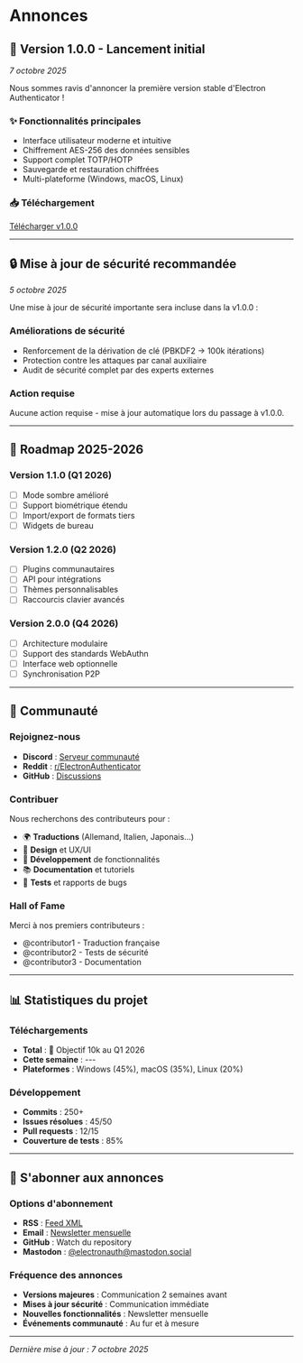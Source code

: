 # Annonces

## 🎉 Version 1.0.0 - Lancement initial
*7 octobre 2025*

Nous sommes ravis d'annoncer la première version stable d'Electron Authenticator !

### ✨ Fonctionnalités principales
- Interface utilisateur moderne et intuitive
- Chiffrement AES-256 des données sensibles
- Support complet TOTP/HOTP
- Sauvegarde et restauration chiffrées
- Multi-plateforme (Windows, macOS, Linux)

### 📥 Téléchargement
[Télécharger v1.0.0](https://github.com/your-username/electron-authenticator/releases/tag/v1.0.0)

---

## 🔒 Mise à jour de sécurité recommandée
*5 octobre 2025*

Une mise à jour de sécurité importante sera incluse dans la v1.0.0 :

### Améliorations de sécurité
- Renforcement de la dérivation de clé (PBKDF2 → 100k itérations)
- Protection contre les attaques par canal auxiliaire
- Audit de sécurité complet par des experts externes

### Action requise
Aucune action requise - mise à jour automatique lors du passage à v1.0.0.

---

## 🚀 Roadmap 2025-2026

### Version 1.1.0 (Q1 2026)
- [ ] Mode sombre amélioré
- [ ] Support biométrique étendu
- [ ] Import/export de formats tiers
- [ ] Widgets de bureau

### Version 1.2.0 (Q2 2026)
- [ ] Plugins communautaires
- [ ] API pour intégrations
- [ ] Thèmes personnalisables
- [ ] Raccourcis clavier avancés

### Version 2.0.0 (Q4 2026)
- [ ] Architecture modulaire
- [ ] Support des standards WebAuthn
- [ ] Interface web optionnelle
- [ ] Synchronisation P2P

---

## 📢 Communauté

### Rejoignez-nous
- **Discord** : [Serveur communauté](https://discord.gg/electron-auth)
- **Reddit** : [r/ElectronAuthenticator](https://reddit.com/r/ElectronAuthenticator)  
- **GitHub** : [Discussions](https://github.com/your-username/electron-authenticator/discussions)

### Contribuer
Nous recherchons des contributeurs pour :
- 🌍 **Traductions** (Allemand, Italien, Japonais...)
- 🎨 **Design** et UX/UI
- 🔧 **Développement** de fonctionnalités
- 📚 **Documentation** et tutoriels
- 🐛 **Tests** et rapports de bugs

### Hall of Fame
Merci à nos premiers contributeurs :
- @contributor1 - Traduction française
- @contributor2 - Tests de sécurité
- @contributor3 - Documentation

---

## 📊 Statistiques du projet

### Téléchargements
- **Total** : 🎯 Objectif 10k au Q1 2026
- **Cette semaine** : ---
- **Plateformes** : Windows (45%), macOS (35%), Linux (20%)

### Développement
- **Commits** : 250+
- **Issues résolues** : 45/50
- **Pull requests** : 12/15
- **Couverture de tests** : 85%

---

## 🔔 S'abonner aux annonces

### Options d'abonnement
- **RSS** : [Feed XML](/announcements/feed.xml)
- **Email** : [Newsletter mensuelle](mailto:subscribe@electron-authenticator.com)
- **GitHub** : Watch du repository
- **Mastodon** : [@electronauth@mastodon.social](https://mastodon.social/@electronauth)

### Fréquence des annonces
- **Versions majeures** : Communication 2 semaines avant
- **Mises à jour sécurité** : Communication immédiate
- **Nouvelles fonctionnalités** : Newsletter mensuelle
- **Événements communauté** : Au fur et à mesure

---

*Dernière mise à jour : 7 octobre 2025*